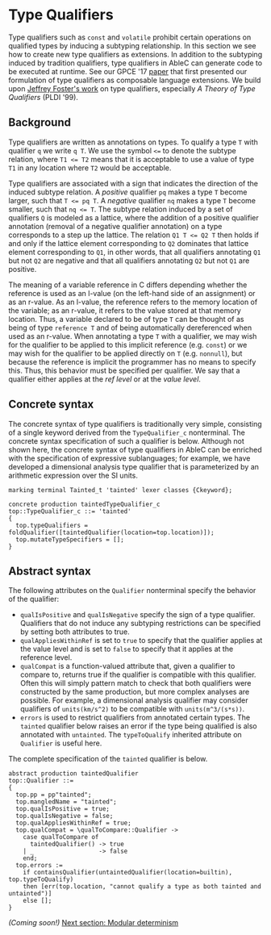 # Type Qualifiers
Type qualifiers such as `const` and `volatile` prohibit certain operations on
qualified types by inducing a subtyping relationship. In this section we see how
to create new type qualifiers as extensions. In addition to the subtyping
induced by tradition qualifiers, type qualifiers in AbleC can generate code to
be executed at runtime. See our GPCE '17
[paper](https://www-users.cs.umn.edu/~evw/pubs/carlson17gpce/index.html) that
first presented our formulation of type qualifiers as composable language
extensions. We build upon [Jeffrey Foster's work](https://talks.cs.umd.edu:3000/display/publications)
on type qualifiers, especially *A Theory of Type Qualifiers* (PLDI '99).

## Background
Type qualifiers are written as annotations on types. To qualify a type `T` with
qualifier `q` we write `q T`. We use the symbol `<=` to denote the subtype
relation, where `T1 <= T2` means that it is acceptable to use a value of type
`T1` in any location where `T2` would be acceptable.

Type qualifiers are associated with a sign that indicates the direction of the
induced subtype relation. A *positive* qualifier `pq` makes a type `T` become
larger, such that `T <= pq T`. A *negative* qualifier `nq` makes a type `T`
become smaller, such that `nq <= T`. The subtype relation induced by a set of
qualifiers `Q` is modeled as a lattice, where the addition of a positive
qualifier annotation (removal of a negative qualifier annotation) on a type
corresponds to a step up the lattice. The relation `Q1 T <= Q2 T` then holds if
and only if the lattice element corresponding to `Q2` dominates that lattice
element corresponding to `Q1`, in other words, that all qualifiers annotating `Q1`
but not `Q2` are negative and that all qualifiers annotating `Q2` but not `Q1`
are positive.

The meaning of a variable reference in C differs depending whether the reference
is used as an l-value (on the left-hand side of an assignment) or as an r-value.
As an l-value, the reference refers to the memory location of the variable; as
an r-value, it refers to the value stored at that memory location. Thus, a
variable declared to be of type `T` can be thought of as being of type `reference T`
and of being automatically dereferenced when used as an r-value. When annotating
a type `T` with a qualifier, we may wish for the qualifier to be applied to this
implicit reference (e.g. `const`) or we may wish for the qualifier to be applied
directly on `T` (e.g. `nonnull`), but because the reference is implicit the
programmer has no means to specify this. Thus, this behavior must be specified
per qualifier. We say that a qualifier either applies at the *ref level* or at the
*value level*.


## Concrete syntax

The concrete syntax of type qualifiers is traditionally very simple, consisting
of a single keyword derived from the `TypeQualifier_c` nonterminal. The concrete
syntax specification of such a qualifier is below. Although not shown here, the
concrete syntax of type qualifiers in AbleC can be enriched with the
specification of expressive sublanguages; for example, we have developed a
dimensional analysis type qualifier that is parameterized by an arithmetic
expression over the SI units.

```
marking terminal Tainted_t 'tainted' lexer classes {Ckeyword};

concrete production taintedTypeQualifier_c
top::TypeQualifier_c ::= 'tainted'
{
  top.typeQualifiers = foldQualifier([taintedQualifier(location=top.location)]);
  top.mutateTypeSpecifiers = [];
}
```

## Abstract syntax

The following attributes on the `Qualifier` nonterminal specify the behavior of
the qualifier:
* `qualIsPositive` and `qualIsNegative` specify the sign of
  a type qualifier. Qualifiers that do not induce any subtyping restrictions
  can be specified by setting both attributes to true.
* `qualAppliesWithinRef` is set to `true` to specify that the qualifier
  applies at the value level and is set to `false` to specify that it
  applies at the reference level.
* `qualCompat` is a function-valued attribute that, given a qualifier to compare
  to, returns true if the qualifier is compatible with this qualifier. Often this
  will simply pattern match to check that both qualifiers were constructed by the
  same production, but more complex analyses are possible. For example, a dimensional
  analysis qualifier may consider qualifiers of `units(km/s^2)` to be compatible with
  `units(m^3/(s*s))`.
* `errors` is used to restrict qualifiers from annotated certain types. The `tainted`
  qualifier below raises an error if the type being qualified is also annotated with
  `untainted`. The `typeToQualify` inherited attribute on `Qualifier` is useful here.

The complete specification of the `tainted` qualifier is below.

```
abstract production taintedQualifier
top::Qualifier ::=
{
  top.pp = pp"tainted";
  top.mangledName = "tainted";
  top.qualIsPositive = true;
  top.qualIsNegative = false;
  top.qualAppliesWithinRef = true;
  top.qualCompat = \qualToCompare::Qualifier ->
    case qualToCompare of
      taintedQualifier() -> true
    | _                  -> false
    end;
  top.errors :=
    if containsQualifier(untaintedQualifier(location=builtin), top.typeToQualify)
    then [err(top.location, "cannot qualify a type as both tainted and untainted")]
    else [];
}
```

*(Coming soon!)* [Next section: Modular determinism](../mda/)

